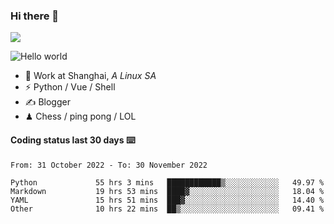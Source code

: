 ### Hi there 👋
![](https://komarev.com/ghpvc/?username=Xuhandsome)


<img src="https://github-readme-stats.vercel.app/api?username=XuHandsome&show_icons=true&theme=merko" alt="Hello world">

<br/>

- 🍻  Work at Shanghai, _A Linux SA_
- ⚡  Python / Vue / Shell
- ✍️  Blogger
- ♟  Chess / ping pong / LOL

#### Coding status last 30 days ⌨️

<!--START_SECTION:waka-->

```text
From: 31 October 2022 - To: 30 November 2022

Python             55 hrs 3 mins   ████████████▒░░░░░░░░░░░░   49.97 %
Markdown           19 hrs 53 mins  ████▓░░░░░░░░░░░░░░░░░░░░   18.04 %
YAML               15 hrs 51 mins  ███▓░░░░░░░░░░░░░░░░░░░░░   14.40 %
Other              10 hrs 22 mins  ██▒░░░░░░░░░░░░░░░░░░░░░░   09.41 %
```

<!--END_SECTION:waka-->
